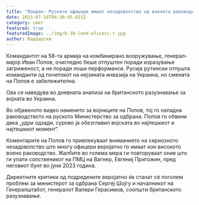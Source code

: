 ```yaml
---
title: "Лондон: Руските офицери имаат незадоволство од военото раководство"
date: 2023-07-16T04:30:45.021Z
category: свет
featured: true
featuredImage: ../img/6-30-lond-oficeri-r.jpg
author: Вардарски
---
```

Командантот на 58-та армија на комбинирано вооружување, генерал-мајор Иван Попов, очигледно беше отпуштен поради изразување загриженост, а не поради лоши перформанси. Русија рутински отпушта команданти од почетокот на нејзината инвазија на Украина, но смената на Попов е забележителна.

Ова се наведува во дневната анализа на британското разузнавање за војната во Украина.

Во објавеното видео наменето за војниците на Попов, тој го нападна раководството на руското Министерство за одбрана. Попов го обвини дека „удри одзади, сурово ја обезглавил војската во најтешкиот и најтешкиот момент“.

Коментарите на Попов го привлекуваат вниманието на сериозното незадоволство што многу офицери веројатно го имаат кон високото воено раководство. Жалбите во голема мера ги повторуваат оние што ги упати сопственикот на ПМЦ на Вагнер, Евгениј Пригожин, пред неговиот бунт во јуни 2023 година.

Директните критики од подредените веројатно ќе станат сè поголем проблем за министерот за одбрана Сергеј Шојгу и началникот на Генералштабот, генералот Валери Герасимов, соопшти британското разузнавање.